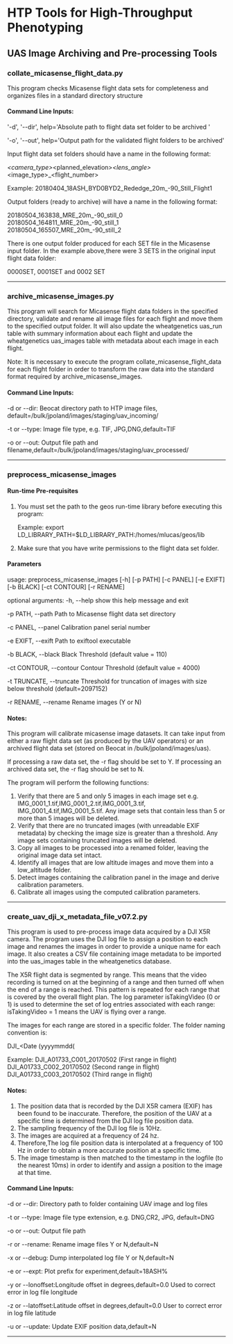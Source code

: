 # HTP Tools for High-Throughput Phenotyping

## UAS Image Archiving and Pre-processing Tools

### collate_micasense_flight_data.py

This program checks Micasense flight data sets for completeness and organizes files in a standard directory structure

#### Command Line Inputs:

 '-d', '--dir', help='Absolute path to flight data set folder to be archived '

 '-o', '--out', help='Output path for the validated flight folders to be archived'

 Input flight data set folders should have a name in the following format:

  <dateyyyymmdd>_<location>_<experiments>_<camera_type>_<planned_elevation>_<lens_angle>_<image_type>_<flight_number>

Example:	20180404_18ASH_BYD0BYD2_Rededge_20m_-90_Still_Flight1

Output folders (ready to archive) will have a name in the following format:

 20180504_163838_MRE_20m_-90_still_0
 20180504_164811_MRE_20m_-90_still_1
 20180504_165507_MRE_20m_-90_still_2

There is one output folder produced for each SET file in the Micasense input folder. In the example above,there were 3 SETS in the original input flight data folder:

0000SET, 0001SET and 0002 SET
____________________________________________________________________________________________________________________________

### archive_micasense_images.py

This program will search for Micasense flight data folders in the specified directory, validate and rename all image
files for each flight and move them to the specified output folder. It will also update the wheatgenetics uas_run
table with summary information about each flight and update the wheatgenetics uas_images table with metadata about
each image in each flight.

Note: It is necessary to execute the program collate_micasense_flight_data for each flight folder in order to
transform the raw data into the standard format required by archive_micasense_images.

#### Command Line Inputs:


-d or --dir:      Beocat directory path to HTP image files, default=/bulk/jpoland/images/staging/uav_incoming/

-t or --type:     Image file type, e.g. TIF, JPG,DNG,default=TIF

-o or --out:      Output file path and filename,default=/bulk/jpoland/images/staging/uav_processed/

____________________________________________________________________________________________________________________________

### preprocess_micasense_images

#### Run-time Pre-requisites

1. You must set the path to the geos run-time library before executing this program:

   Example: export LD_LIBRARY_PATH=$LD_LIBRARY_PATH:/homes/mlucas/geos/lib

2. Make sure that you have write permissions to the flight data set folder.

#### Parameters

usage: preprocess_micasense_images [-h] [-p PATH] [-c PANEL] [-e EXIFT]
                                   [-b BLACK] [-ct CONTOUR] [-r RENAME]

optional arguments:
  -h, --help              show this help message and exit
  
  -p PATH, --path         Path to Micasense flight data set directory
  
  -c PANEL, --panel       Calibration panel serial number
  
  -e EXIFT, --exift       Path to exiftool executable
  
  -b BLACK, --black       Black Threshold   (default value = 110)
  
  -ct CONTOUR, --contour  Contour Threshold (default value = 4000)
  
  -t TRUNCATE, --truncate Threshold for truncation of images with size below threshold (default=2097152)
  
  -r RENAME, --rename     Rename images (Y or N)
  
 
#### Notes:
  
This program will calibrate micasense image datasets. It can take input from either a raw flight data set 
(as produced by the UAV operators) or an archived flight data set (stored on Beocat in /bulk/jpoland/images/uas).

If processing a raw data set, the -r flag should be set to Y.
If processing an archived data set, the -r flag should be set to N.

The program will perform the following functions:

1. Verify that there are 5 and only 5 images in each image set e.g. IMG_0001_1.tif,IMG_0001_2.tif,IMG_0001_3.tif,
   IMG_0001_4.tif,IMG_0001_5.tif. Any image sets that contain less than 5 or more than 5 images will be deleted.
2. Verify that there are no truncated images (with unreadable EXIF metadata) by checking the image size is greater than
   a threshold. Any image sets containing truncated images will be deleted.
3. Copy all images to be processed into a renamed folder, leaving the original image data set intact.
4. Identify all images that are low altitude images and move them into a low_altitude folder.
5. Detect images containing the calibration panel in the image and derive calibration parameters.
6. Calibrate all images using the computed calibration parameters.

____________________________________________________________________________________________________________________________

### create_uav_dji_x_metadata_file_v07.2.py

This program is used to pre-process image data acquired by a DJI X5R camera. The program uses the DJI log file  to
assign a position to each image and renames the images in order to provide a unique name for each image. It also
creates a CSV file containing image metadata to be imported into the uas_images table in the wheatgenetics database.

The X5R flight data is segmented by range. This means that the video recording is turned on at the beginning of
a range and then turned off when the end of a range is reached. This pattern is repeated for each range that is
covered by the overall flight plan. The log parameter isTakingVideo (0 or 1) is used to determine the set of log
entries associated with each range: isTakingVideo = 1 means the UAV is flying over a range.

The images for each range are stored in a specific folder. The folder naming convention is:

DJI_<Camera Sensor ID>_<Range Sequence Number>_<Date (yyyymmdd(

Example:  DJI_A01733_C001_20170502 (First range in flight)
          DJI_A01733_C002_20170502 (Second range in flight)
          DJI_A01733_C003_20170502 (Third range in flight)

#### Notes:
1. The position data that is recorded by the DJI X5R camera (EXIF) has been found to be inaccurate. Therefore, the
   position of the UAV at a specific time is determined from the DJI log file position data.
2. The sampling frequency of the DJI log file is 10Hz.
3. The images are acquired at a frequency of 24 hz.
4. Therefore,The log file position data is interpolated at a frequency of 100 Hz in order to obtain a more accurate
   position at a specific time.
5. The image timestamp is then matched to the timestamp in the logfile (to the nearest 10ms) in order
   to identify and assign a position to the image at that time.

#### Command Line Inputs:

-d or --dir:      Directory path to folder containing UAV image and log files

-t or --type:     Image file type extension, e.g. DNG,CR2, JPG, default=DNG

-o or --out:      Output file path

-r or --rename:   Rename image files Y or N,default=N

-x or --debug:    Dump interpolated log file Y or N,default=N

-e or --expt:     Plot prefix for experiment,default=18ASH%

-y or --lonoffset:Longitude offset in degrees,default=0.0  Used to correct error in log file longitude

-z or --latoffset:Latitude offset in degrees,default=0.0   User to correct error in log file latitude

-u or --update:   Update EXIF position data,default=N

____________________________________________________________________________________________________________________________
